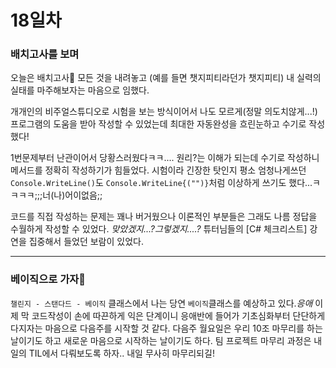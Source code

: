 # 18일차
### 배치고사를 보며
오늘은 배치고사🤪
모든 것을 내려놓고 (예를 들면 챗지피티라던가 챗지피티)
내 실력의 실태를 마주해보자는 마음으로 임했다.

개개인의 비주얼스튜디오로 시험을 보는 방식이어서 나도 모르게(정말 의도치않게...!)
프로그램의 도움을 받아 작성할 수 있었는데 최대한 자동완성을 흐린눈하고 수기로 작성했다!

1번문제부터 난관이어서 당황스러웠다ㅋㅋ....
원리?는 이해가 되는데 수기로 작성하니 메서드를 정확히 작성하기가 힘들었다.
시험이라 긴장한 탓인지 평소 엄청나게쓰던 `Console.WriteLine()`도
`Console.WriteLine{("")}`처럼 이상하게 쓰기도 했다...ㅋㅋㅋㅋ;;;너(나)어이없음;;

코드를 직접 작성하는 문제는 꽤나 버거웠으나 이론적인 부분들은 그래도 나름 정답을 수월하게 작성할 수 있었다. *맞았겠지...?그렇겠지....?*
튜터님들의 [C# 체크리스트] 강연을 집중해서 들었던 보람이 있었다.
___
### 베이직으로 가자👶
`챌린지 - 스탠다드 - 베이직` 클래스에서 나는 당연 `베이직`클래스를 예상하고 있다.*응애*
이제 막 코드작성이 손에 따끈하게 익은 단계이니 응애반에 들어가 기초심화부터 단단하게 다지자는 마음으로 다음주를 시작할 것 같다.
다음주 월요일은 우리 10조 마무리를 하는 날이기도 하고 새로운 마음으로 시작하는 날이기도 하다. 팀 프로젝트 마무리 과정은 내일의 TIL에서 다뤄보도록 하자.. 내일 무사히 마무리되길!
